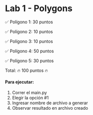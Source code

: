 # Lab 1 - Polygons

✅ Polígono 1: 30 puntos

✅ Polígono 2: 10 puntos

✅ Polígono 3: 10 puntos

✅ Polígono 4: 50 puntos

✅ Polígono 5: 30 puntos

Total: 🔥 100 puntos 🔥



#### Para ejecutar:
1. Correr el main.py
2. Elegir la opción #1
3. Ingresar nombre de archivo a generar
4. Observar resultado en archivo creado

